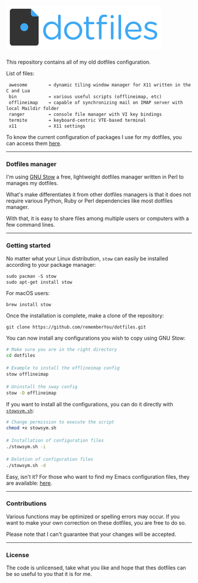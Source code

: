 ![Dotfiles Logo](assets/dotfiles-logo.png "Dotfiles logo")
===============================

This repository contains all of my old dotfiles configuration.

List of files:

```
 awesome        ➔ dynamic tiling window manager for X11 written in the C and Lua
 bin            ➔ various useful scripts (offlineimap, etc)
 offlineimap    ➔ capable of synchronizing mail on IMAP server with local Maildir folder
 ranger         ➔ console file manager with VI key bindings
 termite        ➔ keyboard-centric VTE-based terminal
 x11            ➔ X11 settings
```

To know the current configuration of packages I use for my dotfiles, you can
access them [here](https://github.com/rememberYou/dotfiles).

--------------------

### Dotfiles manager ###

I'm using [GNU Stow](https://www.gnu.org/software/stow/) a free, lightweight
dotfiles manager written in Perl to manages my dotfiles.

What's make differentiates it from other dotfiles managers is that it does
not require various Python, Ruby or Perl dependencies like most dotfiles
manager.

With that, it is easy to share files among multiple users or computers with a
few command lines.

--------------------

### Getting started ###

No matter what your Linux distribution, `stow` can easily be installed according
to your package manager:

	sudo pacman -S stow
	sudo apt-get install stow

For macOS users:

	brew install stow

Once the installation is complete, make a clone of the repository:

	git clone https://github.com/rememberYou/dotfiles.git

You can now install any configurations you wish to copy using GNU Stow:

```bash
# Make sure you are in the right directory
cd dotfiles

# Example to install the offlineimap config
stow offlineimap

# Uninstall the sway config
stow -D offlineimap
```

If you want to install all the configurations, you can do it directly
with
[`stowsym.sh`](https://github.com/rememberYou/dotfiles/blob/master/stowsym.sh):

```bash
# Change permission to execute the script
chmod +x stowsym.sh

# Installation of configuration files
./stowsym.sh -i

# Deletion of configuration files
./stowsym.sh -d
```

Easy, isn't it? For those who want to find my Emacs configuration files, they
are available: [here](https://github.com/rememberYou/.emacs.d/).

--------------------

### Contributions ###

Various functions may be optimized or spelling errors may occur. If you want to
make your own correction on these dotfiles, you are free to do so.

Please note that I can't guarantee that your changes will be accepted.

--------------------

### License ###

The code is unlicensed, take what you like and hope that thes dotfiles can be so
useful to you that it is for me.
